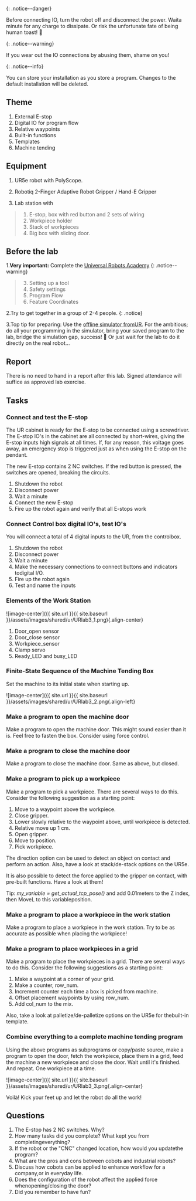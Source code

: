 
{: .notice--danger}

Before connecting IO, turn the robot off and disconnect the power. Waita minute for any charge to dissipate. Or risk the unfortunate fate of being human toast! 🍞

{: .notice--warning}

If you wear out the IO connections by abusing them, shame on you! 

{: .notice--info}

You can store your installation as you store a program. Changes to the default installation will be deleted.

## Theme

1. External E-stop
2. Digital IO for program flow
3. Relative waypoints
4. Built-in functions
5. Templates
6. Machine tending

## Equipment

1. UR5e robot with PolyScope.
  
2. Robotiq 2-Finger Adaptive Robot Gripper / Hand-E Gripper
  
3. Lab station with
  > 1. E-stop, box with red button and 2 sets of wiring
  > 2. Workpiece holder
  > 3. Stack of workpieces
  > 4. Big box with sliding door.
  

## Before the lab

1.**Very important:** Complete the [Universal Robots Academy](https://academy.universal-robots.com/free-e-learning/e-series-e-learning/) 
{: .notice--warning}
  > 3. Setting up a tool
  > 7. Safety settings
  > 9. Program Flow
  > 10. Feature Coordinates
  
2.Try to get together in a group of 2-4 people.
{: .notice}

3.Top tip for preparing: Use the [offline simulator fromUR](https://www.universal-robots.com/download/?option=41508&fbclid=IwAR1yU32_hPdsL40SljlNJBEC9J9uIRgfqNrnM8_6hQLOALupTzte9jB3-ss#section41493). For the ambitious; do all your programming in the simulator, bring your saved program to the lab, bridge the simulation gap, success!  🌈  Or just wait for the lab to do it directly on the real robot...
  

## Report

There is no need to hand in a report after this lab.
Signed attendance will suffice as approved lab exercise.

## Tasks

### Connect and test the E-stop

The UR cabinet is ready for the E-stop to be connected using a screwdriver. The E-stop IO\'s in the cabinet are all connected by short-wires, giving the E-stop inputs high signals at all times. If, for any reason, this voltage goes away, an emergency stop is triggered just as when using the E-stop on the pendant.

The new E-stop contains 2 NC switches. If the red button is pressed, the switches are opened, breaking the circuits.

1. Shutdown the robot
2. Disconnect power
3. Wait a minute
4. Connect the new E-stop
5. Fire up the robot again and verify that all E-stops work

### Connect Control box digital IO\'s, test IO\'s

You will connect a total of 4 digital inputs to the UR, from the controlbox.

1. Shutdown the robot
2. Disconnect power
3. Wait a minute
4. Make the necessary connections to connect buttons and indicators todigital I/O.
5. Fire up the robot again
6. Test and name the inputs

### Elements of the Work Station

![image-center]({{ site.url }}{{ site.baseurl }}/assets/images/shared/ur/URlab3_1.png){.align-center}

1. Door_open sensor
2. Door_close sensor
3. Workpiece_sensor
4. Clamp servo
5. Ready_LED and busy_LED

### Finite-State Sequence of the Machine Tending Box

Set the machine to its initial state when starting up.

![image-center]({{ site.url }}{{ site.baseurl }}/assets/images/shared/ur/URlab3_2.png{.align-left}

### Make a program to open the machine door

Make a program to open the machine door. This might sound easier than it is. Feel free to fasten the box. Consider using force control.

### Make a program to close the machine door

Make a program to close the machine door. Same as above, but closed.

### Make a program to pick up a workpiece

Make a program to pick a workpiece. There are several ways to do this. Consider the following suggestion as a starting point:

1. Move to a waypoint above the workpiece.
2. Close gripper.
3. Lower slowly relative to the waypoint above, until workpiece is detected.
4. Relative move up 1 cm.
5. Open gripper.
6. Move to position.
7. Pick workpiece.

The direction option can be used to detect an object on contact and perform an action. Also, have a look at stack/de-stack options on the UR5e.

It is also possible to detect the force applied to the gripper on contact, with pre-built functions. Have a look at them!

Tip: *my_variable = get_actual_tcp_pose()* and add 0.01meters to the Z index, then MoveL to this variableposition.

### Make a program to place a workpiece in the work station

Make a program to place a workpiece in the work station. Try to be as accurate as possible when placing the workpiece!

### Make a program to place workpieces in a grid

Make a program to place the workpieces in a grid. There are several ways to do this. Consider the following suggestions as a starting point:

1. Make a waypoint at a corner of your grid.
2. Make a counter, row_num.
3. Increment counter each time a box is picked from machine.
4. Offset placement waypoints by using row_num.
5. Add col_num to the mix.

Also, take a look at palletize/de-palletize options on the UR5e for thebuilt-in template.

### Combine everything to a complete machine tending program

Using the above programs as subprograms or copy/paste source, make a program to open the door, fetch the workpiece, place them in a grid, feed the machine a new workpiece and close the door. Wait until it's finished. And repeat. One workpiece at a time.

![image-center]({{ site.url }}{{ site.baseurl }}/assets/images/shared/ur/URlab3_3.png{.align-center}

Voilà! Kick your feet up and let the robot do all the work!

## Questions

1. The E-stop has 2 NC switches. Why?
2. How many tasks did you complete? What kept you from completingeverything?
3. If the robot or the \"CNC\" changed location, how would you updatethe program?
4. What are the pros and cons between cobots and industrial robots?
5. Discuss how cobots can be applied to enhance workflow for a company,or in everyday life.
6. Does the configuration of the robot affect the applied force whenopening/closing the door?
7. Did you remember to have fun?

